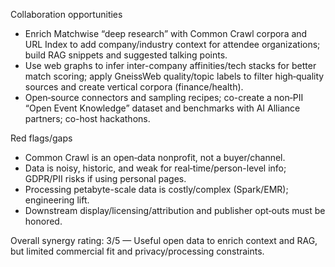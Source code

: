Collaboration opportunities
- Enrich Matchwise “deep research” with Common Crawl corpora and URL Index to add company/industry context for attendee organizations; build RAG snippets and suggested talking points.
- Use web graphs to infer inter-company affinities/tech stacks for better match scoring; apply GneissWeb quality/topic labels to filter high‑quality sources and create vertical corpora (finance/health).
- Open‑source connectors and sampling recipes; co-create a non‑PII “Open Event Knowledge” dataset and benchmarks with AI Alliance partners; co-host hackathons.

Red flags/gaps
- Common Crawl is an open‑data nonprofit, not a buyer/channel.
- Data is noisy, historic, and weak for real‑time/person-level info; GDPR/PII risks if using personal pages.
- Processing petabyte-scale data is costly/complex (Spark/EMR); engineering lift.
- Downstream display/licensing/attribution and publisher opt‑outs must be honored.

Overall synergy rating: 3/5 — Useful open data to enrich context and RAG, but limited commercial fit and privacy/processing constraints.
